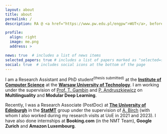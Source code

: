 ```yaml
---
layout: about
title: about
permalink: /
description: RA @ <a href="https://www.pw.edu.pl/engpw">WUT</a>, before RA @ <a href="https://www.ed.ac.uk/informatics"> UoE</a> 

profile:
  align: right
  image: me.png
  address: >

news: true  # includes a list of news items
selected_papers: true # includes a list of papers marked as "selected={true}"
social: true  # includes social icons at the bottom of the page
---
```


I am a Research Assistant and PhD student<sup>(thesis submitted)</sup> at the [**Institute of Computer Science**](http://www.ii.pw.edu.pl/ii_eng/Inst.-of-Computer-Science)
at the [**Warsaw University of Technology**](https://www.pw.edu.pl/engpw). I am working under the supervision of [Prof. T. Gambin](https://scholar.google.pl/citations?user=7yNxok4AAAAJ&hl=pl&oi=ao)
and [P. Andruszkiewicz](https://www.semanticscholar.org/author/P.-Andruszkiewicz/3103504) on **Multilinguality** and **Modular Deep Learning**.

Recently, I was a Research Associate (PostDoc) at [**The University of Edinburgh**](https://www.ed.ac.uk/informatics) in the [**StatMT**](https://www.wiki.ed.ac.uk/display/statmt) 
group under the supervision of [A. Birch](https://homepages.inf.ed.ac.uk/abmayne/) (with whom I also worked during my research visits at UoE in 
2021 and 2023). I have also done internships at **Booking.com** (in the NMT Team), **Google Zurich** 
and **Amazon Luxembourg**.
